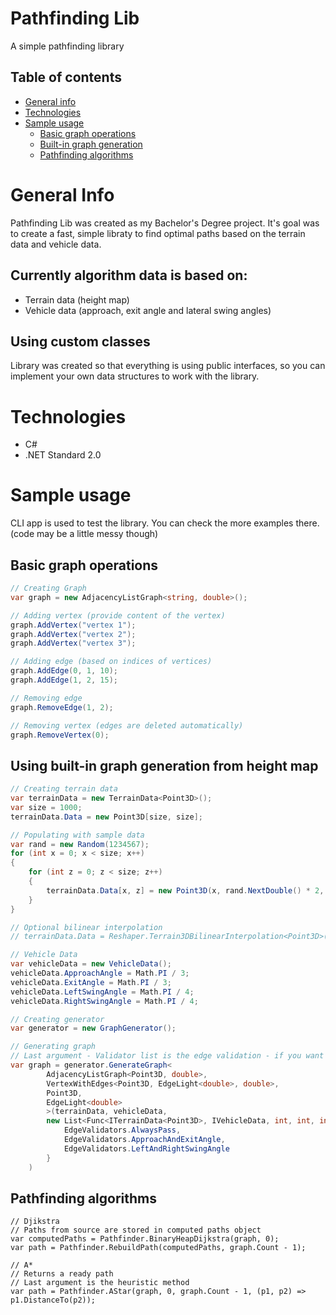 # Pathfinding Lib
A simple pathfinding library

## Table of contents
* [General info](#general-info)
* [Technologies](#technologies)
* [Sample usage](#sample-usage)
  * [Basic graph operations](#basic-graph-operations)
  * [Built-in graph generation](#using-built-in-graph-generation-from-height-map)
  * [Pathfinding algorithms](#pathfinding-algorithms)

# General Info
Pathfinding Lib was created as my Bachelor's Degree project. It's goal was to create a fast, simple libraty to find optimal paths based on the terrain data and vehicle data.
## Currently algorithm data is based on:
* Terrain data (height map)
* Vehicle data (approach, exit angle and lateral swing angles)
## Using custom classes
Library was created so that everything is using public interfaces, so you can implement your own data structures to work with the library.

# Technologies
* C#
* .NET Standard 2.0

# Sample usage
CLI app is used to test the library. You can check the more examples there. (code may be a little messy though)

## Basic graph operations
```csharp
// Creating Graph
var graph = new AdjacencyListGraph<string, double>();

// Adding vertex (provide content of the vertex)
graph.AddVertex("vertex 1");
graph.AddVertex("vertex 2");
graph.AddVertex("vertex 3");

// Adding edge (based on indices of vertices)
graph.AddEdge(0, 1, 10);
graph.AddEdge(1, 2, 15);

// Removing edge
graph.RemoveEdge(1, 2);

// Removing vertex (edges are deleted automatically)
graph.RemoveVertex(0);
```

## Using built-in graph generation from height map
```csharp
// Creating terrain data
var terrainData = new TerrainData<Point3D>();
var size = 1000;
terrainData.Data = new Point3D[size, size];

// Populating with sample data
var rand = new Random(1234567);
for (int x = 0; x < size; x++)
{
	for (int z = 0; z < size; z++)
	{
		terrainData.Data[x, z] = new Point3D(x, rand.NextDouble() * 2, z);
	}
}

// Optional bilinear interpolation
// terrainData.Data = Reshaper.Terrain3DBilinearInterpolation<Point3D>(terrainData.Data, 100, 100);

// Vehicle Data
var vehicleData = new VehicleData();
vehicleData.ApproachAngle = Math.PI / 3;
vehicleData.ExitAngle = Math.PI / 3;
vehicleData.LeftSwingAngle = Math.PI / 4;
vehicleData.RightSwingAngle = Math.PI / 4;

// Creating generator
var generator = new GraphGenerator();

// Generating graph
// Last argument - Validator list is the edge validation - if you want full graph just pass EdgeValidators.AlwaysPass
var graph = generator.GenerateGraph<
		AdjacencyListGraph<Point3D, double>,
		VertexWithEdges<Point3D, EdgeLight<double>, double>,
		Point3D,
		EdgeLight<double>
		>(terrainData, vehicleData,
		new List<Func<ITerrainData<Point3D>, IVehicleData, int, int, int, int, bool>> {
			EdgeValidators.AlwaysPass,
			EdgeValidators.ApproachAndExitAngle,
			EdgeValidators.LeftAndRightSwingAngle
		}
	)
```


## Pathfinding algorithms
```
// Djikstra
// Paths from source are stored in computed paths object
var computedPaths = Pathfinder.BinaryHeapDijkstra(graph, 0);
var path = Pathfinder.RebuildPath(computedPaths, graph.Count - 1);

// A*
// Returns a ready path
// Last argument is the heuristic method
var path = Pathfinder.AStar(graph, 0, graph.Count - 1, (p1, p2) => p1.DistanceTo(p2));
```
